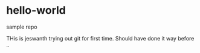 # hello-world
sample repo

THis is jeswanth trying out git for first time. Should have done it way before ..
